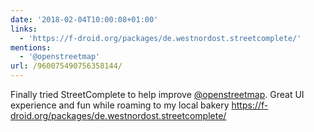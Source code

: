 ```yaml
---
date: '2018-02-04T10:00:08+01:00'
links:
  - 'https://f-droid.org/packages/de.westnordost.streetcomplete/'
mentions:
  - '@openstreetmap'
url: /960075490756358144/
---
```

Finally tried StreetComplete to help improve [@openstreetmap](https://twitter.com/@openstreetmap). Great UI experience and fun while roaming to my local bakery https://f-droid.org/packages/de.westnordost.streetcomplete/
